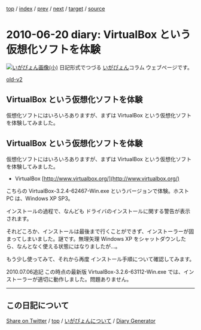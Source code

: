 [top](../index.html) 
 / [index](index.html) 
 / [prev](ig100614.html) 
 / [next](ig100621.html) 
 / [target](https://igapyon.github.io/diary/2010/ig100620.html) 
 / [source](https://github.com/igapyon/diary/blob/gh-pages/2010/ig100620.src.md) 

2010-06-20 diary: VirtualBox という仮想化ソフトを体験
=====================================================================================================
[![いがぴょん画像(小)](https://igapyon.github.io/diary/images/iga200306s.jpg "いがぴょん")](https://igapyon.github.io/diary/memo/memoigapyon.html) 日記形式でつづる [いがぴょん](https://igapyon.github.io/diary/memo/memoigapyon.html)コラム ウェブページです。

[old-v2](ig100620-orig.html)

## VirtualBox という仮想化ソフトを体験

仮想化ソフトにはいろいろありますが、まずは VirtualBox という仮想化ソフトを体験してみました。


## VirtualBox という仮想化ソフトを体験

仮想化ソフトにはいろいろありますが、まずは VirtualBox という仮想化ソフトを体験してみました。

* VirtualBox
  [http://www.virtualbox.org/](http://www.virtualbox.org/)

こちらの VirtualBox-3.2.4-62467-Win.exe というバージョンで体験。ホスト PC は、Windows XP SP3。

インストールの過程で、なんども ドライバのインストールに関する警告が表示されます。

それどころか、インストールは最後まで行くことができず、インストーラーが固まってしまいました。謎です。無理矢理 Windows XP をシャットダウンしたら、なんとなく使える状態にはなりましたが…。

もう少し使ってみて、それから再度 インストール手順について確認してみます。

2010.07.06追記 この時点の最新版 VirtualBox-3.2.6-63112-Win.exe では、インストーラーが適切に動作しました。問題ありません。


----------------------------------------------------------------------------------------------------

## この日記について

[Share on Twitter](https://twitter.com/intent/tweet?hashtags=igapyon%2Cdiary%2C%E3%81%84%E3%81%8C%E3%81%B4%E3%82%87%E3%82%93&text=VirtualBox+%E3%81%A8%E3%81%84%E3%81%86%E4%BB%AE%E6%83%B3%E5%8C%96%E3%82%BD%E3%83%95%E3%83%88%E3%82%92%E4%BD%93%E9%A8%93&url=https%3A%2F%2Figapyon.github.io%2Fdiary%2F2010%2Fig100620.html) / [top](../index.html) / [いがぴょんについて](https://igapyon.github.io/diary/memo/memoigapyon.html) / [Diary Generator](https://github.com/igapyon/igapyonv3)
